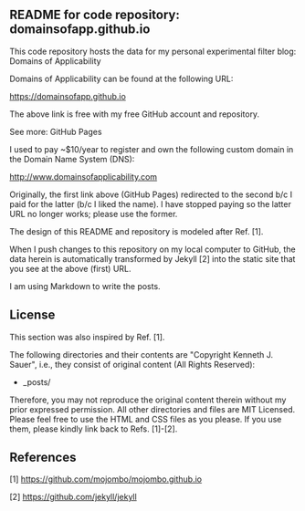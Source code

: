 ## README for code repository: domainsofapp.github.io

This code repository hosts the data for my personal experimental filter blog: Domains of Applicability

Domains of Applicability can be found at the following URL:

https://domainsofapp.github.io

The above link is free with my free GitHub account and repository.

See more: GitHub Pages

I used to pay ~$10/year to register and own the following custom domain in the Domain Name System (DNS):

http://www.domainsofapplicability.com

Originally, the first link above (GitHub Pages) redirected to the second b/c I paid for the latter (b/c I liked the name). I have stopped paying so the latter URL no longer works; please use the former.

The design of this README and repository is modeled after Ref. [1].

When I push changes to this repository on my local computer to GitHub, the data herein is automatically transformed by Jekyll [2] into the static site that you see at the above (first) URL.

I am using Markdown to write the posts.

## License

This section was also inspired by Ref. [1].

The following directories and their contents are "Copyright Kenneth J. Sauer", i.e., they consist of original content (All Rights Reserved):

* \_posts/

Therefore, you may not reproduce the original content therein without my prior expressed permission. All other directories and files are MIT Licensed. Please feel free to use the HTML and CSS files as you please. If you use them, please kindly link back to Refs. [1]-[2].

## References

[1] https://github.com/mojombo/mojombo.github.io

[2] https://github.com/jekyll/jekyll